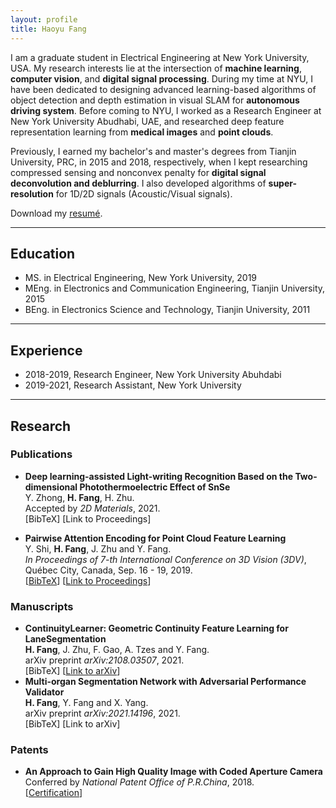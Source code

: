 ```yaml
---
layout: profile
title: Haoyu Fang
---
```


I am a graduate student in Electrical Engineering at New York University, USA. My research interests lie at the intersection of **machine learning**, **computer vision**, and **digital signal processing**. During my time at NYU, I have been dedicated to designing advanced learning-based algorithms of object detection and depth estimation in visual SLAM for **autonomous driving system**. Before coming to NYU, I worked as a Research Engineer at New York University Abudhabi, UAE, and researched deep feature representation learning from **medical images** and **point clouds**.


Previously, I earned my bachelor's and master's degrees from Tianjin University, PRC, in 2015 and 2018, respectively, when I kept researching compressed sensing and nonconvex penalty for **digital signal deconvolution and deblurring**. I also developed algorithms of **super-resolution** for 1D/2D signals (Acoustic/Visual signals).

Download my [resumé](/assets/files/Resume.pdf).

---
## Education
+ MS. in Electrical Engineering, New York University, 2019
+ MEng. in Electronics and Communication Engineering, Tianjin University, 2015
+ BEng. in Electronics Science and Technology, Tianjin University, 2011

---
## Experience
+ 2018-2019, Research Engineer, New York University Abuhdabi
+ 2019-2021, Research Assistant, New York University

---
## Research
### Publications

+ **Deep learning-assisted Light-writing Recognition Based on the Two-dimensional Photothermoelectric Effect of SnSe**  
  Y. Zhong, **H. Fang**, H. Zhu.  
  Accepted by _2D Materials_, 2021.  
  \[BibTeX<!-- (/assets/bibs/shi2019self.txt) -->\] \[Link to Proceedings<!-- (https://arxiv.org/abs/1909.13163) -->\]

+ **Pairwise Attention Encoding for Point Cloud Feature Learning**  
  Y. Shi, **H. Fang**, J. Zhu and Y. Fang.  
  _In Proceedings of 7-th International Conference on 3D Vision (3DV)_, Québec City, Canada, Sep. 16 - 19, 2019.  
  \[[BibTeX](/assets/bibs/fang2019pairwise.txt)\] \[[Link to Proceedings](https://ieeexplore.ieee.org/abstract/document/8885569)\]

### Manuscripts
+ **ContinuityLearner: Geometric Continuity Feature Learning for LaneSegmentation**  
  **H. Fang**, J. Zhu, F. Gao, A. Tzes and Y. Fang.  
  arXiv preprint _arXiv:2108.03507_, 2021.  
  \[BibTeX<!-- (/assets/bibs/shi2019self.txt) -->\] \[[Link to arXiv](https://arxiv.org/abs/2108.03507)\]
+ **Multi-organ Segmentation Network with Adversarial Performance Validator**  
  **H. Fang**, Y. Fang and X. Yang.  
  arXiv preprint _arXiv:2021.14196_, 2021.  
  \[BibTeX<!-- (/assets/bibs/shi2019self.txt) -->\] \[Link to arXiv<!-- (https://arxiv.org/abs/1909.13163) -->\]

### Patents
+ **An Approach to Gain High Quality Image with Coded Aperture Camera**  
  Conferred by _National Patent Office of P.R.China_, 2018.  
  \[[Certification](/assets/files/PatentCertificaiton.pdf)\]
